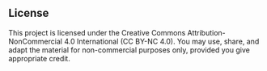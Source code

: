 ## License

This project is licensed under the Creative Commons Attribution-NonCommercial 4.0 International (CC BY-NC 4.0). You may use, share, and adapt the material for non-commercial purposes only, provided you give appropriate credit.
